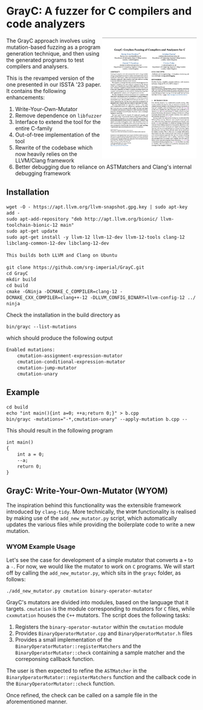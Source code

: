 # GrayC: A fuzzer for C compilers and code analyzers
<a href="https://srg.doc.ic.ac.uk/files/papers/grayc-issta-23.pdf" target="_blank"><img src="img/grayc.png" align="right" width="250"></a>
The GrayC approach involves using mutation-based fuzzing as a program generation technique, and then using the generated programs to test compilers and analysers.  

This is the revamped version of the one presented in our ISSTA '23 paper. It contains the following enhancements:

1. Write-Your-Own-Mutator
2. Remove dependence on `libfuzzer`
3. Interface to extend the tool for the entire C-family
4. Out-of-tree implementation of the tool
5. Rewrite of the codebase which now heavily relies on the LLVM/Clang framework
6. Better debugging due to reliance on ASTMatchers and Clang's internal debugging framework

## Installation

```
wget -O - https://apt.llvm.org/llvm-snapshot.gpg.key | sudo apt-key add -
sudo apt-add-repository "deb http://apt.llvm.org/bionic/ llvm-toolchain-bionic-12 main"
sudo apt-get update
sudo apt-get install -y llvm-12 llvm-12-dev llvm-12-tools clang-12 libclang-common-12-dev libclang-12-dev 

This builds both LLVM and Clang on Ubuntu

git clone https://github.com/srg-imperial/GrayC.git
cd GrayC
mkdir build
cd build
cmake -GNinja -DCMAKE_C_COMPILER=clang-12 -DCMAKE_CXX_COMPILER=clang++-12 -DLLVM_CONFIG_BINARY=llvm-config-12 ../
ninja
```

Check the installation in the build directory as

```
bin/grayc --list-mutations
```

which should produce the following output
```
Enabled mutations:
    cmutation-assignment-expression-mutator
    cmutation-conditional-expression-mutator
    cmutation-jump-mutator
    cmutation-unary
```
## Example

```
cd build 
echo "int main(){int a=0; ++a;return 0;}" > b.cpp
bin/grayc -mutations="-*,cmutation-unary" --apply-mutation b.cpp -- 
```

This should result in the following program
```
int main()
{
    int a = 0;
    --a;
    return 0;
}
```

## GrayC: Write-Your-Own-Mutator (WYOM)
The inspiration behind this functionality was the extensible framework introduced by `clang-tidy`. More technically, the `WYOM` functionality is realised by making use of the `add_new_mutator.py` script, which automatically updates the various files while providing the boilerplate code to write a new mutation. 

### WYOM Example Usage
Let's see the case for development of a simple mutator that converts a `+` to a `-`. For now, we would like the mutator to work on `C` programs. We will start off by calling the `add_new_mutator.py`, which sits in the `grayc` folder, as follows:

```
./add_new_mutator.py cmutation binary-operator-mutator
```
GrayC's mutators are divided into modules, based on the language that it targets. `cmutation` is the module corresponding to mutators for `C` files, while `cxxmutation` houses the `C++` mutators. The script does the following tasks:

1. Registers the `binary-operator-mutator` within the `cmutation` module 
2. Provides `BinaryOperatorMutator.cpp` and `BinaryOperatorMutator.h` files
3. Provides a small implementation of the `BinaryOperatorMutator::registerMatchers` and the `BinaryOperatorMutator::check` containing a sample matcher and the correponsing callback function. 

The user is then expected to refine the `ASTMatcher` in the `BinaryOperatorMutator::registerMatchers` function and the callback code in the `BinaryOperatorMutator::check` function. 

Once refined, the check can be called on a sample file in the aforementioned manner. 
